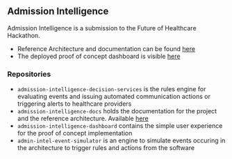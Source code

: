 ## Admission Intelligence

Admission Intelligence is a submission to the Future of Healthcare Hackathon.


- Reference Architecture and documentation can be found [here](https://admission-intelligence.github.io/admission-intelligence-docs/)
- The deployed proof of concept dashboard is visible [here](TODO)

### Repositories

- `admission-intelligence-decision-services` is the rules engine for evaluating events and issuing automated communication actions or triggering alerts to healthcare providers
- `admission-intelligence-docs` holds the documentation for the project and the reference architecture. Available [here](https://admission-intelligence.github.io/admission-intelligence-docs/)
- `admission-intelligence-dashboard` contains the simple user experience for the proof of concept implementation
- `admin-intel-event-simulator` is an engine to simulate events occuring in the architecture to trigger rules and actions from the software
